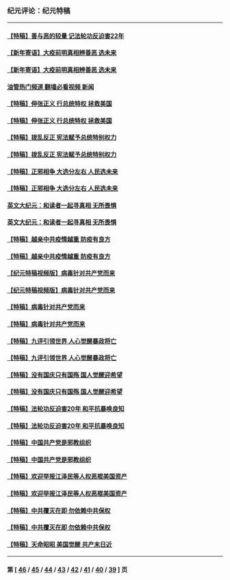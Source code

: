 ### 纪元评论：纪元特稿
---
#### [【特稿】善与恶的较量 记法轮功反迫害22年](../../pages/nsc424/n13086597.md?09270330) 
#### [【新年寄语】大疫前明真相辨善恶 选未来](../../pages/nsc424/n12660855.md?09270330) 
#### [【新年寄语】大疫前明真相辨善恶 选未来](../../pages/nsc424/n12660855.md?09270330) 
#### [油管热门频道 翻墙必看视频 新闻](ok?09270330)
#### [【特稿】伸张正义 行总统特权 拯救美国](../../pages/nsc424/n12616806.md?09270330) 
#### [【特稿】伸张正义 行总统特权 拯救美国](../../pages/nsc424/n12616806.md?09270330) 
#### [【特稿】拨乱反正 宪法赋予总统特别权力](../../pages/nsc424/n12598306.md?09270330) 
#### [【特稿】拨乱反正 宪法赋予总统特别权力](../../pages/nsc424/n12598306.md?09270330) 
#### [【特稿】正邪相争 大选分左右 人民选未来](../../pages/nsc424/n12545208.md?09270330) 
#### [【特稿】正邪相争 大选分左右 人民选未来](../../pages/nsc424/n12545208.md?09270330) 
#### [英文大纪元：和读者一起寻真相 无所畏惧](../../pages/nsc424/n12542027.md?09270330) 
#### [英文大纪元：和读者一起寻真相 无所畏惧](../../pages/nsc424/n12542027.md?09270330) 
#### [【特稿】越亲中共疫情越重 防疫有良方](../../pages/nsc424/n12042989.md?09270330) 
#### [【特稿】越亲中共疫情越重 防疫有良方](../../pages/nsc424/n12042989.md?09270330) 
#### [【纪元特稿视频版】病毒针对共产党而来](../../pages/nsc424/n11977328.md?09270330) 
#### [【纪元特稿视频版】病毒针对共产党而来](../../pages/nsc424/n11977328.md?09270330) 
#### [【特稿】病毒针对共产党而来](../../pages/nsc424/n11928818.md?09270330) 
#### [【特稿】病毒针对共产党而来](../../pages/nsc424/n11928818.md?09270330) 
#### [【特稿】九评引领世界 人心觉醒暴政将亡](../../pages/nsc424/n11660496.md?09270330) 
#### [【特稿】九评引领世界 人心觉醒暴政将亡](../../pages/nsc424/n11660496.md?09270330) 
#### [【特稿】没有国庆只有国殇 国人觉醒迎希望](../../pages/nsc424/n11549354.md?09270330) 
#### [【特稿】没有国庆只有国殇 国人觉醒迎希望](../../pages/nsc424/n11549354.md?09270330) 
#### [【特稿】法轮功反迫害20年 和平抗暴唤良知](../../pages/nsc424/n11389135.md?09270330) 
#### [【特稿】法轮功反迫害20年 和平抗暴唤良知](../../pages/nsc424/n11389135.md?09270330) 
#### [【特稿】中国共产党是邪教组织](../../pages/nsc424/n11355551.md?09270330) 
#### [【特稿】中国共产党是邪教组织](../../pages/nsc424/n11355551.md?09270330) 
#### [【特稿】欢迎举报江泽民等人权恶棍美国资产](../../pages/nsc424/n11303040.md?09270330) 
#### [【特稿】欢迎举报江泽民等人权恶棍美国资产](../../pages/nsc424/n11303040.md?09270330) 
#### [【特稿】中共覆灭在即 勿依赖中共保权](../../pages/nsc424/n11278510.md?09270330) 
#### [【特稿】中共覆灭在即 勿依赖中共保权](../../pages/nsc424/n11278510.md?09270330) 
#### [【特稿】天命昭昭 美国觉醒 共产末日近](../../pages/nsc424/n11150259.md?09270330) 

---
#### 第 [ [46](./46.md?09270330) / [45](./45.md?09270330) / [44](./44.md?09270330) / [43](./43.md?09270330) / [42](./42.md?09270330) / [41](./41.md?09270330) / [40](./40.md?09270330) / [39](./39.md?09270330) ] 页

